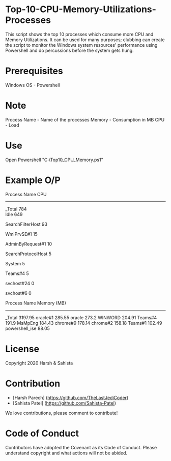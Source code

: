 # Top-10-CPU-Memory-Utilizations-Processes

This script shows the top 10 processes which consume more CPU and Memory Utilizations. It can be used for many purposes; clubbing can create the script to monitor the Windows system resources' performance using Powershell and do percussions before the system gets hung.

# Prerequisites

Windows OS - Powershell

# Note
  
Process Name - Name of the processes
Memory - Consumption in MB
CPU - Load

# Use

Open Powershell
"C:\Top10_CPU_Memory.ps1"

# Example O/P

Process Name       CPU

------------       ---

_Total             784<br>
Idle               649

SearchFilterHost    93

WmiPrvSE#1          15

AdminByRequest#1    10

SearchProtocolHost   5

System               5

Teams#4              5

svchost#24           0

svchost#6            0




Process Name   Memory (MB)
------------   -----------
_Total             3197.95
oracle#1            285.55
oracle               273.2
WINWORD             204.91
Teams#4              191.9
MsMpEng             184.43
chrome#9            178.14
chrome#2            158.18
Teams#1             102.49
powershell_ise       88.05

# License

Copyright 2020 Harsh & Sahista

# Contribution

* [Harsh Parech] (https://github.com/TheLastJediCoder)
* [Sahista Patel] (https://github.com/Sahista-Patel)

We love contributions, please comment to contribute!

# Code of Conduct

Contributors have adopted the Covenant as its Code of Conduct. Please understand copyright and what actions will not be abided.
